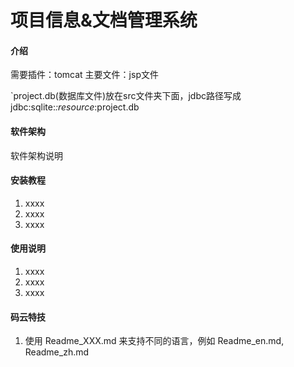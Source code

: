 # 项目信息&文档管理系统

#### 介绍
需要插件：tomcat
主要文件：jsp文件

`project.db(数据库文件)放在src文件夹下面，jdbc路径写成jdbc:sqlite:*:resource*:project.db

#### 软件架构
软件架构说明


#### 安装教程

1. xxxx
2. xxxx
3. xxxx

#### 使用说明

1. xxxx
2. xxxx
3. xxxx

#### 码云特技

1. 使用 Readme\_XXX.md 来支持不同的语言，例如 Readme\_en.md, Readme\_zh.md

